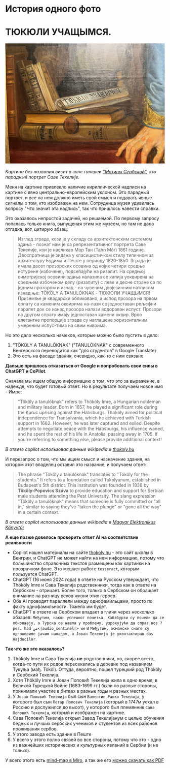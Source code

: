 # История одного фото
# ТЮКЮЛИ УЧАЩЫМСЯ.

![тюкюли учащымся](./S001.jpeg)

_Картина без названия висит в зале галереи ["Матицы Сербской"](https://maps.app.goo.gl/8rvE8eYMjg296xjJ6), это парадный портрет Саве Текелиjе._

Меня на картине привлекло наличие кириллической надписи на картине с явно центрально-европейским уклоном. Это парадный портрет, и все на нем должно иметь свой смысл и подавать явные сигналы о том, кто изображен на нем. Сотрудница музея удивилась вопросу "Что значит эта надпись", так что пришлось навести справки.

Это оказалось непростой задачей, но решаемой. По первому запросу попалась только книга, выпущеная этим же музеем, но там не дана отгадка, вот, цитирую абзац:

> Изглед зграде, кози je у складу са архитектонским системом здања - познат нам je са репрезентативног портрета Саве Текелиjе, кои jе насликао Мор Тан (Tahn Mór) 1861 године. Двоспратница je зидана у класицистичком стилу типичном за архитектуру Будима и Пеште у периоду 1820-1850. Зграда je имала десет прозорских осовина од коjих четири средње истурене (избочене), подсећаjући на ризалит. На средњоj симетриjскоj осовини здања налазила се капиjа уоквирена на средњем избоченом делу (ризалиту) с леве и десне стране са по jедним прозором и изнад - са чувеним двоjезичним натписом изнад ње: TÖKÖLY A TANULÓKNAK - ТЮКЮЛИ УЧАЩЫМСЯ! Приземље je квадарски обликовано, а испод прозора на првом српату са каменим оквирима на-лази се jедноставан рељефни парапет док се изнад прозора налази водораван испуст. Прозори на другом спрату имаjу jедноставан камени оквир. Врло елегантне пропорциjе зграде су наглашене хоризонталним умереним испус-тима на свим нивоима.

Но это дало несколько намеков, которые можно было пустить в дело:

1. "TÖKÖLY A TANULÓKNAK" ("TANULÓKNAK" с современного Венгерского переводится как "для студентов" в Google Translate)
2. Это есть на фасаде здания, очевидно, как-то с ним связано

**Дальше пришлось отказаться от Google и попробовать свои силы в ChatGPT и CoPilot**.

Сначала мы ищем общую информацию о том, что это за выражение, в надежде, что будет готовый ответ. Но в результате получаем новое имя - Имре:

> "Tököly a tanulóknak" refers to Thököly Imre, a Hungarian nobleman and military leader. Born in 1657, he played a significant role during the Kuruc uprising against the Habsburgs. Thoköly aimed for political independence for Transylvania, which he achieved with Turkish support in 1682. However, he was later captured and exiled. Despite attempts to negotiate peace with the Habsburgs, his influence waned, and he spent the rest of his life in Anatolia, passing away in 1705. If you're referring to something else, please provide additional context!

_В ответе copilot использовал данные wikipedia и [thokoly.hu](http://thokoly.hu)_

И перезапрос о том, что мы ищем смысл и назначение здания, на котором этот владелец оставил это название, и получаем ответ:

> The phrase "Tököly a tanulóknak" translates to "Tököly for the students." It refers to a foundation called Tokolyanum, established in Budapest's 5th district. This institution was founded in 1838 by **Tököly-Popovics Száva** to provide education and support for Serbian male students attending the Pest University. The slang expression "Tököly a tanulóknak" means that someone is fully committed or "all in," similar to saying they've "taken the plunge" or "gone all the way" in a certain context.

_В ответе copilot использовал данные wikipedia и [Magyar Elektronikus Könyvtár](http://mek.oszk.hu/hu/)_

**А еще позже довелось проверить ответ AI на соответствие реальности**

* Copilot нашел материалы на сайте [thokoly.hu](http://thokoly.hu) - это сайт школы в Венгрии, и ChatGPT не может найти на нем информацию, потому что большинство справочных текстов размещены как картинки на прозрачном фоне. Это мешает работе ```tesseract```, которым пользуется ChatGPT.
* ChatGPT (16 июня 2024 года) в ответе на Русском утверждает, что Thököly Imre и Сава Текелиjа родственники, тогда как в ответе на Сербском - отрицает. Более того, только в Сербском он обращает внимание на разницу веков жизни этих героев.
* Оба AI проводят параллели между однофамильцами, просто по факту однофамильности. Тяжело им будет.
* ChatGPT в ответе на Сербском впадает в гличи через несколько абзацев: ```Међутим, након успешног почетка, Хабзбурзи су почели да се обновљају, а Турска се нашла у проблему, узрокујући да справ воз ? per. had من<|audio_sentinel|> we``` и ```Међутим, османске снаге су одговориле јачим нападом, а Јован Текелија је уконтактиран das Hajducilor```. 

**Так что же это оказалось?**

1. Thököly Imre и Сава Текелиjа **не** родственники, но, скорее всего, когда-то пути их родов пересекались в деревне под названием Тукуља (мађ. Tököl). Оттуда, вероятно, пошел турецкий род Thököly и Сербский Текелиjа.
2. Хотя Thököly Imre и Јован Поповић Текелија жила в одно время, в Великой Турецкой Войне (1683-1699 гг.) были по разные стороны, принимали участие в битвах в разные годы и разных местах.
3. У ```Јован Поповић Текелија``` был сын ```Валентин Ранко Текелија```, у которого был сын ```Петар Попович Текелија``` (который в 1747м уехал в Россию и дослужился до высот), у которого был племянник ```Сава Поповић Текелија```, который и изображен на картине.
4. Сава Поповић Текелија открыл Завод Текелијанум с целью обучения бедных и лучших сербских учеников и студентов из всех районов проживания сербов.
5. У этого завода есть здание в Пеште
6. У всего у этого полно связей во все стороны, потому что это - одно из важнейших исторических и культурных явлений в Сербии (и не только).

У всего этого есть [mind-map в Miro](https://miro.com/app/board/uXjVK7VCNlA=/?share_link_id=904212324895), а так же его [можно скачать как PDF](./S001.pdf)

